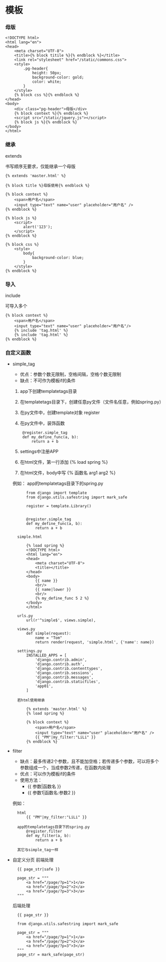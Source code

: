 # 模板 #

### 母版

	<!DOCTYPE html>
	<html lang="en">
	<head>
	    <meta charset="UTF-8">
	    <title>{% block titile %}{% endblock %}</title>
	    <link rel="stylesheet" href="/static/commons.css">
	    <style>
	        .pg-header{
	            height: 50px;
	            background-color: gold;
	            color: white;
	        }
	    </style>
	    {% block css %}{% endblock %}
	</head>
	<body>
	    <div class="pg-header">母版</div>
	    {% block context %}{% endblock %}
	    <script src="/static/jquery.js"></script>
	    {% block js %}{% endblock %}
	</body>
	</html>

### 继承
extends

书写顺序无要求，仅能继承一个母版
	
	{% extends 'master.html' %}
	
	{% block title %}母版使用{% endblock %}
	
	{% block context %}
	    <span>用户名</span>
	    <input type="text" name="user" placeholder="用户名" />
	{% endblock %}
	
	{% block js %}
	    <script>
	        alert('123');
	    </script>
	{% endblock %}
	
	{% block css %}
	    <style>
	        body{
	            background-color: blue;
	        }
	    </style>
	{% endblock %}

### 导入
include

可导入多个

	{% block context %}
	    <span>用户名</span>
	    <input type="text" name="user" placeholder="用户名"/>
	    {% include 'tag.html' %}
	    {% include 'tag.html' %}
	{% endblock %}

### 自定义函数

- simple_tag

	- 优点：参数个数无限制，空格间隔，空格个数无限制
	- 缺点：不可作为模板if的条件

	1. app下创建templatetags目录
	2. 在templatetags目录下，创建任意py文件（文件名任意，例如spring.py）
	3. 在py文件中，创建template对象 register
	4. 在py文件中，装饰函数
	
			@register.simple_tag
			def my_define_func(a, b):
			    return a + b
	5. settings中注册APP
	6. 在html文件，第一行添加 {% load spring %}
	7. 在html文件，body中写 {% 函数名 arg1 arg2 %}

	例如：
		app的templatetags目录下的spring.py

			from django import template
			from django.utils.safestring import mark_safe
			
			register = template.Library()
			
			
			@register.simple_tag
			def my_define_func(a, b):
			    return a + b

		simple.html
			
			{% load spring %}
			<!DOCTYPE html>
			<html lang="en">
			<head>
			    <meta charset="UTF-8">
			    <title></title>
			</head>
			<body>
			    {{ name }}
			    <br/>
			    {{ name|lower }}
			    <br/>
			    {% my_define_func 5 2 %}
			</body>
			</html>

		urls.py
			url(r'^simple$', views.simple),

		views.py
			def simple(request):
			    name = "Tom"
			    return render(request, 'simple.html', {'name': name})

		settings.py
			INSTALLED_APPS = [
			    'django.contrib.admin',
			    'django.contrib.auth',
			    'django.contrib.contenttypes',
			    'django.contrib.sessions',
			    'django.contrib.messages',
			    'django.contrib.staticfiles',
			    'app01',
			]

		若html使用继承

			{% extends 'master.html' %}
			{% load spring %}
											
			{% block context %}
			    <span>用户名</span>
			    <input type="text" name="user" placeholder="用户名" />
			    {{ "PM"|my_filter:"LiLi" }}
			{% endblock %}

- filter

	- 缺点：最多传递2个参数，且不能加空格；若传递多个参数，可以将多个参数组成一个，当成参数2传递，在函数内处理
	- 优点：可以作为模板if的条件
	- 使用方法：	
		- {{ 参数|函数名 }}		
		- {{ 参数1|函数名:参数2 }}

	例如：

		html
			{{ "PM"|my_filter:"LiLi" }}
	
		app的templatetags目录下的spring.py
			@register.filter
			def my_filter(a, b):
			    return a + b
		
		其它与simple_tag一样

- 自定义分页
	前端处理

		{{ page_str|safe }}

		page_str = """
            <a href="/page/?p=1">1</a>
            <a href="/page/?p=2">2</a>
            <a href="/page/?p=3">3</a>
        """

	后端处理
		
		{{ page_str }}

		from django.utils.safestring import mark_safe

		page_str = """
            <a href="/page/?p=1">1</a>
            <a href="/page/?p=2">2</a>
            <a href="/page/?p=3">3</a>
        """
        page_str = mark_safe(page_str)
		
